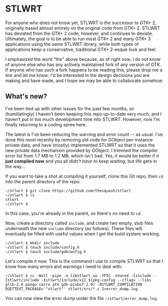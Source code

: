 # STLWRT

For anyone who does not know yet, STLWRT is *the* successor to GTK+ 2,
originally based almost entirely on the original code from GTK+ 2.  STLWRT
has deviated from the GTK+ 2 code, however, and continues to deviate.
Ultimately, the goal is to be able to run most GTK+ 2 and many GTK+ 3
applications using the same STLWRT library, while both types of applications
keep a conservative, traditional GTK+ 2-esque look and feel.

I emphasized the word "the" above because, as of right now, I do not know of
anyone else who has any actively maintained fork of any version of GTK.
If anyone who has such a fork happens to be reading this, please drop me
a line and let me know; I'd be interested in the design decisions you are
making and have made, and I hope we may be able to collaborate somehow.

## What's new?

I've been tied up with other issues for the past few months, so (humiliatingly)
I haven't been keeping this repo up-to-date very much, and I haven't put in too
much development time into STLWRT.  However, now I'm finally returning to a
coding spree here.

The latest is I've been reducing the warning and error count -- as usual.  I've
done this most recently by removing old code for GObject per-instance private
data, and have (mostly) implemented STLWRT so that it uses the new private data
mechanism provided by GObject.  I trimmed the compiler error list from 1.7 MB
to 1.2 MB, which isn't bad.  Yes, it would be better if it **just compiled now**
and you all *didn't have to keep waiting*, but life gets in the way...

If you want to take a shot at compiling it yourself, clone this Git repo, then
`cd` into the parent directory of the repo:

```
~/stlwrt $ git clone https://github.com/thesquash/stlwrt
~/stlwrt $ ls
stlwrt
~/stlwrt $
```

In this case, you're already in the parent, so there's no need to `cd`.

Now, create a directory called `include`, and create two empty, stub files
underneath the new `include` directory (as follows).  These files will
eventually be filled with useful values when I get the build system working.

```
~/stlwrt $ mkdir include
~/stlwrt $ touch include/config.h
~/stlwrt $ touch include/gdkconfig.h
```

Let's compile it now.  This is the command I use to compile STLWRT so that I
know how many errors and warnings I need to deal with:

```
~/stlwrt $ cc -Wall -pipe -o libstlwrt.so -fPIC -shared -Iinclude -Istlwrt/include -Istlwrt/include/x11 $(pkg-config --cflags --libs glib-2.0 pango cairo atk gdk-pixbuf-2.0) -DSTLWRT_COMPILATION -DGETTEXT_PACKAGE='"stlwrt"' stlwrt/src/*.c 2>error_dump.log
```

You can now view the error dump under the file `~/stlwrt/error_dump.log`.
